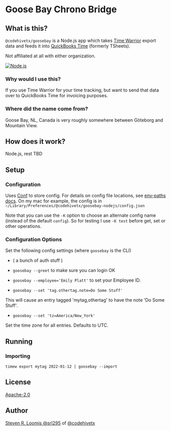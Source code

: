 # Goose Bay Chrono Bridge

## What is this?

`@codehivetx/goosebay` is a Node.js app which takes [Time Warrior](https://timewarrior.net) export data and feeds it
into [QuickBooks Time](https://quickbooks.intuit.com/time-tracking/timesheets/) (formerly TSheets).

Not affiliated at all with either organization.

[![Node.js](https://github.com/codehivetx/goosebay/actions/workflows/nodejs.yaml/badge.svg?branch=dev)](https://github.com/codehivetx/goosebay/actions/workflows/nodejs.yaml)
### Why would I use this?

If you use Time Warrior for your time tracking, but want to send that data
over to QuickBooks Time for invoicing purposes.

### Where did the name come from?

Goose Bay, NL, Canada is very roughly somewhere between Göteborg and Mountain View.

## How does it work?

Node.js, rest TBD
## Setup

### Configuration

Uses [Conf](https://npmjs.com/package/conf) to store config. For details on config
file locations, see [env-paths docs](https://github.com/sindresorhus/env-paths#pathsconfig).
On my mac for example, the config is in `~/Library/Preferences/@codehivetx/goosebay-nodejs/config.json`

Note that you can use the `-K` option to choose an alternate config name (instead of the default `config`).
So for testing I use `-K test` before get, set or other operations.

### Configuration Options

Set the following config settings (where `goosebay` is the CLI)

- ( a bunch of auth stuff )

- `goosebay --greet` to make sure you can login OK

- `goosebay --employee='Emily Platt'` to set your Employee ID.

- `goosebay --set 'tag.othertag.note=Do Some Stuff'`

This will cause an entry tagged 'mytag,othertag' to have the note 'Do Some Stuff'.

- `goosebay --set 'tz=America/New_York'`

Set the time zone for all entries. Defaults to UTC.

## Running

### Importing

`timew export mytag 2022-01-12 | goosebay --import`

## License

[Apache-2.0](./LICENSE)

## Author

[Steven R. Loomis @srl295](https://github.com/srl295) of [@codehivetx](https://github.com/codehivetx)
